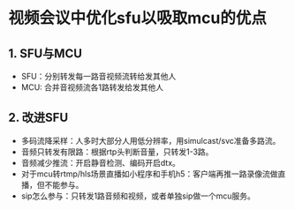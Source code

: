 # 视频会议中优化sfu以吸取mcu的优点

## 1. SFU与MCU
- SFU：分别转发每一路音视频流转给发其他人
- MCU: 合并音视频流各1路转发给发其他人

## 2. 改进SFU

- 多码流降采样：人多时大部分人用低分辨率，用simulcast/svc准备多路流。
- 音频只转发有限路：根据rtp头判断音量，只转发1-3路。
- 音频减少推流：开启静音检测、编码开启dtx。
- 对于mcu转rtmp/hls场景直播如小程序和手机h5：客户端再推一路录像流做直播，但不能参与。
- sip怎么参与：只转发1路音频和视频，或者单独sip做一个mcu服务。

